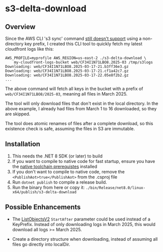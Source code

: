 # s3-delta-download

## Overview

Since the AWS CLI 's3 sync' command
[still doesn't support](https://github.com/aws/aws-cli/issues/4240) using a non-directory
key prefix, I created this CLI tool to quickly fetch my latest cloudfront logs like this:


    AWS_PROFILE=myprofile AWS_REGION=us-east-2 ./s3-delta-download \
        my-cloudfront-logs-bucket web/CF34I1N71LBO8.2025-03 /tmp/s3logs
    Downloading: web/CF34I1N71LBO8.2025-03-17-21.b3ff36e3.gz
    Downloading: web/CF34I1N71LBO8.2025-03-17-21.cf1a42c7.gz
    Downloading: web/CF34I1N71LBO8.2025-03-17-22.05e8f2b2.gz
    ...

The above command will fetch all keys in the bucket with a prefix of
`web/CF34I1N71LBO8/2025-03`, meaning all files in March 2025.

The tool will only download files that don't exist in the local directory. In
the above example, I already had files from March 1 to 16 downloaded, so they
are skipped.

The tool does atomic renames of files after a complete download, so this
existence check is safe, assuming the files in S3 are immutable.

## Installation

1) This needs the .NET 8 SDK (or later) to build
2) If you want to compile to native code for fast startup, ensure you have the [native toolchain prerequistes](https://learn.microsoft.com/en-us/dotnet/core/deploying/native-aot/?tabs=windows%2Cnet8#prerequisites) installed
3) If you don't want to compile to native code, remove the `<PublishAot>true</PublishAot>` from the .csproj file
4) Run `dotnet publish` to compile a release build.
5) Run the binary from here or copy it: `./bin/Release/net8.0/linux-x64/publish/s3-delta-download`

## Possible Enhancements

* The [ListObjectsV2](https://docs.aws.amazon.com/AmazonS3/latest/API/API_ListObjectsV2.html)
`StartAfter` parameter could be used instead of a KeyPrefix.  Instead of only
downloading logs in March 2025, this would download all logs >= March 2025.

* Create a directory structure when downloading, instead of assuming all files
  go directly into localDir.
